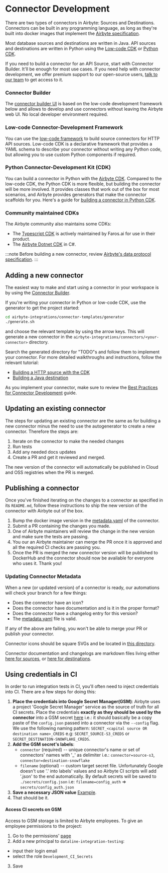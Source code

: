 # Connector Development

There are two types of connectors in Airbyte: Sources and Destinations. Connectors can be built in
any programming language, as long as they're built into docker images that implement the
[Airbyte specification](../understanding-airbyte/airbyte-protocol.md).

Most database sources and destinations are written in Java. API sources and destinations are written
in Python using the [Low-code CDK](config-based/low-code-cdk-overview.md) or
[Python CDK](cdk-python/).

If you need to build a connector for an API Source, start with Connector Builder. It'll be enough
for most use cases. If you need help with connector development, we offer premium support to our
open-source users, [talk to our team](https://airbyte.com/talk-to-sales-premium-support) to get
access to it.

### Connector Builder

The [connector builder UI](connector-builder-ui/overview.md) is based on the low-code development
framework below and allows to develop and use connectors without leaving the Airbyte web UI. No
local developer environment required.

### Low-code Connector-Development Framework

You can use the [low-code framework](config-based/low-code-cdk-overview.md) to build source
connectors for HTTP API sources. Low-code CDK is a declarative framework that provides a YAML schema
to describe your connector without writing any Python code, but allowing you to use custom Python
components if required.

### Python Connector-Development Kit \(CDK\)

You can build a connector in Python with the [Airbyte CDK](cdk-python/). Compared to the low-code
CDK, the Python CDK is more flexible, but building the connector will be more involved. It provides
classes that work out of the box for most scenarios, and Airbyte provides generators that make the
connector scaffolds for you. Here's a guide for
[building a connector in Python CDK](tutorials/custom-python-connector/0-getting-started.md).

### Community maintained CDKs

The Airbyte community also maintains some CDKs:

- The [Typescript CDK](https://github.com/faros-ai/airbyte-connectors) is actively maintained by
  Faros.ai for use in their product.
- The [Airbyte Dotnet CDK](https://github.com/mrhamburg/airbyte.cdk.dotnet) in C#.

:::note
Before building a new connector, review
[Airbyte's data protocol specification](../understanding-airbyte/airbyte-protocol.md).
:::

## Adding a new connector

The easiest way to make and start using a connector in your workspace is by using the
[Connector Builder](connector-builder-ui/overview.md).

If you're writing your connector in Python or low-code CDK, use the generator to get the project
started:

```bash
cd airbyte-integrations/connector-templates/generator
./generate.sh
```

and choose the relevant template by using the arrow keys. This will generate a new connector in the
`airbyte-integrations/connectors/<your-connector>` directory.

Search the generated directory for "TODO"s and follow them to implement your connector. For more
detailed walkthroughs and instructions, follow the relevant tutorial:

- [Building a HTTP source with the CDK](tutorials/custom-python-connector/0-getting-started.md)
- [Building a Java destination](tutorials/building-a-java-destination.md)

As you implement your connector, make sure to review the
[Best Practices for Connector Development](best-practices.md) guide.

## Updating an existing connector

The steps for updating an existing connector are the same as for building a new connector minus the
need to use the autogenerator to create a new connector. Therefore the steps are:

1. Iterate on the connector to make the needed changes
2. Run tests
3. Add any needed docs updates
4. Create a PR and get it reviewed and merged.

The new version of the connector will automatically be published in Cloud and OSS registries when
the PR is merged.

## Publishing a connector

Once you've finished iterating on the changes to a connector as specified in its `README.md`, follow
these instructions to ship the new version of the connector with Airbyte out of the box.

1. Bump the docker image version in the [metadata.yaml](connector-metadata-file.md) of the
   connector.
2. Submit a PR containing the changes you made.
3. One of Airbyte maintainers will review the change in the new version and make sure the tests are
   passing.
4. You our an Airbyte maintainer can merge the PR once it is approved and all the required CI checks
   are passing you.
5. Once the PR is merged the new connector version will be published to DockerHub and the connector
   should now be available for everyone who uses it. Thank you!

### Updating Connector Metadata

When a new (or updated version) of a connector is ready, our automations will check your branch for
a few things:

- Does the connector have an icon?
- Does the connector have documentation and is it in the proper format?
- Does the connector have a changelog entry for this version?
- The [metadata.yaml](connector-metadata-file.md) file is valid.

If any of the above are failing, you won't be able to merge your PR or publish your connector.

Connector icons should be square SVGs and be located in
[this directory](https://github.com/airbytehq/airbyte/tree/master/airbyte-config-oss/init-oss/src/main/resources/icons).

Connector documentation and changelogs are markdown files living either
[here for sources](https://github.com/airbytehq/airbyte/tree/master/docs/integrations/sources), or
[here for destinations](https://github.com/airbytehq/airbyte/tree/master/docs/integrations/destinations).

## Using credentials in CI

In order to run integration tests in CI, you'll often need to inject credentials into CI. There are
a few steps for doing this:

1. **Place the credentials into Google Secret Manager(GSM)**: Airbyte uses a project 'Google Secret
   Manager' service as the source of truth for all CI secrets. Place the credentials **exactly as
   they should be used by the connector** into a GSM secret
   [here](https://console.cloud.google.com/security/secret-manager?referrer=search&orgonly=true&project=dataline-integration-testing&supportedpurview=organizationId)
   i.e.: it should basically be a copy paste of the `config.json` passed into a connector via the
   `--config` flag. We use the following naming pattern:
   `SECRET_<capital source OR destination name>_CREDS` e.g: `SECRET_SOURCE-S3_CREDS` or
   `SECRET_DESTINATION-SNOWFLAKE_CREDS`.
2. **Add the GSM secret's labels**:
   - `connector` (required) -- unique connector's name or set of connectors' names with '\_' as
     delimiter i.e.: `connector=source-s3`, `connector=destination-snowflake`
   - `filename` (optional) -- custom target secret file. Unfortunately Google doesn't use '.' into
     labels' values and so Airbyte CI scripts will add '.json' to the end automatically. By default
     secrets will be saved to `./secrets/config.json` i.e: `filename=config_auth` =>
     `secrets/config_auth.json`
3. **Save a necessary JSON value**
   [Example](https://user-images.githubusercontent.com/11213273/146040653-4a76c371-a00e-41fe-8300-cbd411f10b2e.png).
4. That should be it.

#### Access CI secrets on GSM

Access to GSM storage is limited to Airbyte employees. To give an employee permissions to the
project:

1. Go to the permissions'
   [page](https://console.cloud.google.com/iam-admin/iam?project=dataline-integration-testing)
2. Add a new principal to `dataline-integration-testing`:

- input their login email
- select the role `Development_CI_Secrets`

3. Save
